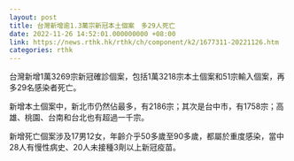 ```yaml
---
layout: post
title: 台灣新增逾1.3萬宗新冠本土個案　多29人死亡
date: 2022-11-26 14:52:01.000000000 +08:00
link: https://news.rthk.hk/rthk/ch/component/k2/1677311-20221126.htm
categories: rthk
---
```


台灣新增1萬3269宗新冠確診個案，包括1萬3218宗本土個案和51宗輸入個案，再多29名感染者死亡。

新增本土個案中，新北市仍然佔最多，有2186宗；其次是台中市，有1758宗；高雄、桃園、台南和台北也有超過一千宗。

新增死亡個案涉及17男12女，年齡介乎50多歲至90多歲，都屬於重度感染，當中28人有慢性病史、20人未接種3劑以上新冠疫苗。

